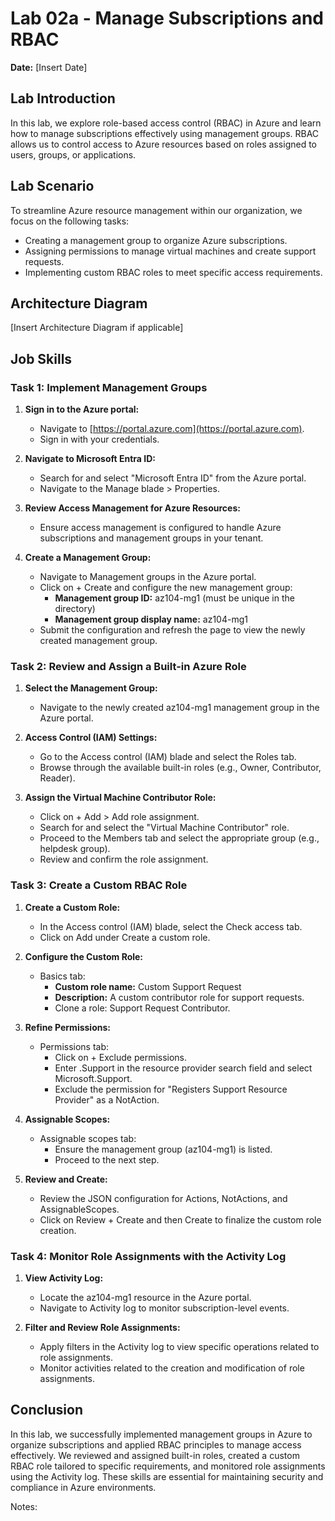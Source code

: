 # Lab 02a - Manage Subscriptions and RBAC

**Date:** [Insert Date]

## Lab Introduction

In this lab, we explore role-based access control (RBAC) in Azure and learn how to manage subscriptions effectively using management groups. RBAC allows us to control access to Azure resources based on roles assigned to users, groups, or applications.

## Lab Scenario

To streamline Azure resource management within our organization, we focus on the following tasks:

- Creating a management group to organize Azure subscriptions.
- Assigning permissions to manage virtual machines and create support requests.
- Implementing custom RBAC roles to meet specific access requirements.

## Architecture Diagram

[Insert Architecture Diagram if applicable]

## Job Skills

### Task 1: Implement Management Groups

1. **Sign in to the Azure portal:**
   - Navigate to [https://portal.azure.com](https://portal.azure.com).
   - Sign in with your credentials.

2. **Navigate to Microsoft Entra ID:**
   - Search for and select "Microsoft Entra ID" from the Azure portal.
   - Navigate to the Manage blade > Properties.

3. **Review Access Management for Azure Resources:**
   - Ensure access management is configured to handle Azure subscriptions and management groups in your tenant.

4. **Create a Management Group:**
   - Navigate to Management groups in the Azure portal.
   - Click on + Create and configure the new management group:
     - **Management group ID:** az104-mg1 (must be unique in the directory)
     - **Management group display name:** az104-mg1
   - Submit the configuration and refresh the page to view the newly created management group.

### Task 2: Review and Assign a Built-in Azure Role

1. **Select the Management Group:**
   - Navigate to the newly created az104-mg1 management group in the Azure portal.

2. **Access Control (IAM) Settings:**
   - Go to the Access control (IAM) blade and select the Roles tab.
   - Browse through the available built-in roles (e.g., Owner, Contributor, Reader).

3. **Assign the Virtual Machine Contributor Role:**
   - Click on + Add > Add role assignment.
   - Search for and select the "Virtual Machine Contributor" role.
   - Proceed to the Members tab and select the appropriate group (e.g., helpdesk group).
   - Review and confirm the role assignment.

### Task 3: Create a Custom RBAC Role

1. **Create a Custom Role:**
   - In the Access control (IAM) blade, select the Check access tab.
   - Click on Add under Create a custom role.

2. **Configure the Custom Role:**
   - Basics tab:
     - **Custom role name:** Custom Support Request
     - **Description:** A custom contributor role for support requests.
     - Clone a role: Support Request Contributor.

3. **Refine Permissions:**
   - Permissions tab:
     - Click on + Exclude permissions.
     - Enter .Support in the resource provider search field and select Microsoft.Support.
     - Exclude the permission for "Registers Support Resource Provider" as a NotAction.

4. **Assignable Scopes:**
   - Assignable scopes tab:
     - Ensure the management group (az104-mg1) is listed.
     - Proceed to the next step.

5. **Review and Create:**
   - Review the JSON configuration for Actions, NotActions, and AssignableScopes.
   - Click on Review + Create and then Create to finalize the custom role creation.

### Task 4: Monitor Role Assignments with the Activity Log

1. **View Activity Log:**
   - Locate the az104-mg1 resource in the Azure portal.
   - Navigate to Activity log to monitor subscription-level events.

2. **Filter and Review Role Assignments:**
   - Apply filters in the Activity log to view specific operations related to role assignments.
   - Monitor activities related to the creation and modification of role assignments.

## Conclusion

In this lab, we successfully implemented management groups in Azure to organize subscriptions and applied RBAC principles to manage access effectively. We reviewed and assigned built-in roles, created a custom RBAC role tailored to specific requirements, and monitored role assignments using the Activity log. These skills are essential for maintaining security and compliance in Azure environments.

Notes: